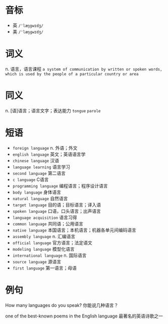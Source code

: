 # 音标

- 英 `/'læŋgwɪdʒ/`
- 美 `/'læŋɡwɪdʒ/`

# 词义

n. 语言，语言课程
`a system of communication by written or spoken words, which is used by the people of a particular country or area`

# 同义

n. [语]语言；语言文字；表达能力
`tongue` `parole`

# 短语

- `foreign language` n. 外语；外文
- `english language` 英文；英语语言学
- `chinese language` 汉语
- `language learning` 语言学习
- `second language` 第二语言
- `c language` C语言
- `programming language` 编程语言；程序设计语言
- `body language` 身体语言
- `natural language` 自然语言
- `target language` 目的语；目标语言；译入语
- `spoken language` 口语，口头语言；出声语言
- `language acquisition` 语言习得
- `common language` 共同语；公用语言
- `native language` 本国语言；本机语言；机器各单元间编码语言
- `assembly language` n. 汇编语言
- `official language` 官方语言；法定语文
- `modeling language` 模型化语言
- `international language` n. 国际语言
- `source language` 源语言
- `first language` 第一语言；母语

# 例句

How many languages do you speak?
你能说几种语言？

one of the best-known poems in the English language
最著名的英语诗歌之一


